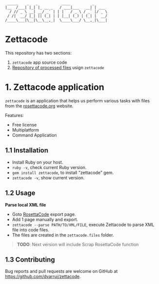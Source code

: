 
```
 _____    _   _           ____          _      
|__  /___| |_| |_ __ _   / ___|___   __| | ___
  / // _ \ __| __/ _` | | |   / _ \ / _` |/ _ \
 / /|  __/ |_| || (_| | | |__| (_) | (_| |  __/
/____\___|\__|\__\__,_|  \____\___/ \__,_|\___|
```

# Zettacode

This repository has two sections:
1. `zettacode` app source code
2. [Repository of processed files](zettacode.files) usign `zettacode`

# 1. Zettacode application

`zettacode` is an application that helps us perform various tasks with files from the [rosettacode.org](https://rosettacode.org/wiki/Rosetta_Code) website.

Features:

* Free license
* Multiplatform
* Command Application

## 1.1 Installation

* Install Ruby on your host.
* `ruby -v`, check current Ruby version.
* `gem install zettacode`, to install "zettacode" gem.
* `zettacode -v`, show current version.

## 1.2 Usage

**Parse local XML file**
* Goto [RosettaCode](https://rosettacode.org/wiki/Special:Export) export page.
* Add 1 page manually and export.
* `zettacode --parse PATH/TO/XML/FILE`, execute Zettacode to parse XML file into code files.
* The files are created in the `zettacode.files` folder.

> **TODO**:
> Next version will include Scrap RosettaCode function


## 1.3 Contributing

Bug reports and pull requests are welcome on GitHub at https://github.com/dvarrui/zettacode.
